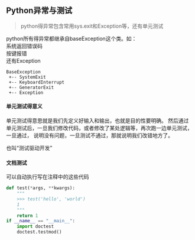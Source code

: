 <!--
2020-03-27 20:40:16
https://ae01.alicdn.com/kf/Haf4d3b0529ba47669bf69c7bfc71a5f1Y.png
python
Python异常与测试
python得异常包含常用sys.exit和Exception等，还有单元测试
python得异常包含常用sys.exit和Exception等，还有单元测试
-->

## Python异常与测试

> python得异常包含常用sys.exit和Exception等，还有单元测试

python所有得异常都继承自baseException这个类。如：  
系统返回错误码  
按键报错  
还有Exception
```
BaseException
 +-- SystemExit
 +-- KeyboardInterrupt
 +-- GeneratorExit
 +-- Exception
```

#### 单元测试得意义
单元测试得意思就是我们先定义好输入和输出，也就是目的性要明确。
然后通过单元测试后，一旦我们修改代码，或者修改了某处逻辑等，再次跑一边单元测试，一旦通过，
说明没有问题，一旦测试不通过，那就说明我们改错地方了。  

也叫“测试驱动开发”

#### 文档测试
可以自动执行写在注释中的这些代码
```python
def test(*args, **kwargs):
    """
    >>> test('hello', 'world')
    1
    """
    return 1
if __name__ == "__main__":
    import doctest
    doctest.testmod()
```
